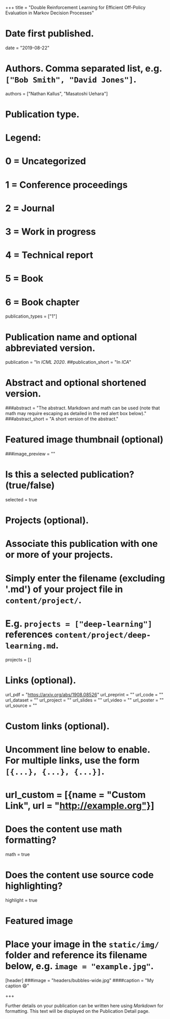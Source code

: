 +++
title = "Double Reinforcement Learning for Efficient Off-Policy Evaluation in Markov Decision Processes"

# Date first published.
date = "2019-08-22"

# Authors. Comma separated list, e.g. `["Bob Smith", "David Jones"]`.
authors = ["Nathan Kallus", "Masatoshi Uehara"]

# Publication type.
# Legend:
# 0 = Uncategorized
# 1 = Conference proceedings
# 2 = Journal
# 3 = Work in progress
# 4 = Technical report
# 5 = Book
# 6 = Book chapter
publication_types = ["1"]

# Publication name and optional abbreviated version.
publication = "In *ICML 2020*. 
##publication_short = "In *ICA*"

# Abstract and optional shortened version.
###abstract = "The abstract. Markdown and math can be used (note that math may require escaping as detailed in the red alert box below)."
###abstract_short = "A short version of the abstract."

# Featured image thumbnail (optional)
###image_preview = ""

# Is this a selected publication? (true/false)
selected = true

# Projects (optional).
#   Associate this publication with one or more of your projects.
#   Simply enter the filename (excluding '.md') of your project file in `content/project/`.
#   E.g. `projects = ["deep-learning"]` references `content/project/deep-learning.md`.
projects = []

# Links (optional).
url_pdf = "https://arxiv.org/abs/1908.08526"
url_preprint = ""
url_code = ""
url_dataset = ""
url_project = ""
url_slides = ""
url_video = ""
url_poster = ""
url_source = ""

# Custom links (optional).
#   Uncomment line below to enable. For multiple links, use the form `[{...}, {...}, {...}]`.
# url_custom = [{name = "Custom Link", url = "http://example.org"}]

# Does the content use math formatting?
math = true

# Does the content use source code highlighting?
highlight = true

# Featured image
# Place your image in the `static/img/` folder and reference its filename below, e.g. `image = "example.jpg"`.
[header]
###image = "headers/bubbles-wide.jpg"
####caption = "My caption 😄"

+++

Further details on your publication can be written here using *Markdown* for formatting. This text will be displayed on the Publication Detail page.

